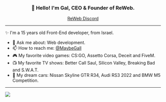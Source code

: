 <h3 align="center">👋 Hello! I'm Gal, CEO & Founder of ReWeb.</h3>
<p align="center">
  <a href="https://discord.gg/csAXP8VxRM">ReWeb Discord</a>
</p>

---

✨ I'm a 15 years old Front-End developer, from Israel.

- 💬 Ask me about: Web development.
- 📫 How to reach me: [@MaybeGall](https://twitter.com/MaybeGall)
- 🎮 My favorite video games: CS:GO, Assetto Corsa, Deceit and FiveM.
- 📺 My favorite TV shows: Better Call Saul, Silicon Valley, Breaking Bad and S.W.A.T.
- 🚗 My dream cars: Nissan Skyline GTR R34, Audi RS3 2022 and BMW M5 Competition.

---
[![](https://visitcount.itsvg.in/api?id=maybegal&label=Profile%20Views&color=1&icon=5&pretty=false)](https://visitcount.itsvg.in)
